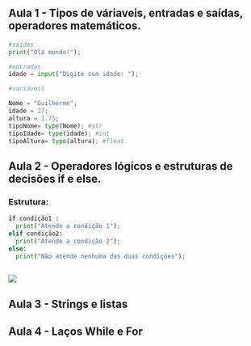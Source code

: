 ## Aula 1 - Tipos de váriaveis, entradas e saídas, operadores matemáticos.

~~~python
#saídas
print("Olá mundo!");

#entradas
idade = input("Digite sua idade: ");

#variáveis

Nome = "Guilherme";
idade = 27;
altura = 1.75;
tipoNome= type(Nome); #str
tipoIdade= type(idade); #int
tipoAltura= type(altura); #float 

~~~


## Aula 2 - Operadores lógicos e estruturas de decisões if e else.


### Estrutura:
~~~python
if condição1 :
  print("Atende a condição 1");
elif condição2:
  print("Atende a condição 2");
else:
  print("Não atende nenhuma das duas condições");
  

~~~

![](https://media.giphy.com/media/ZBythhSiZAoYea6vC2/source.gif)


## Aula 3 - Strings e listas


## Aula 4 - Laços While e For
